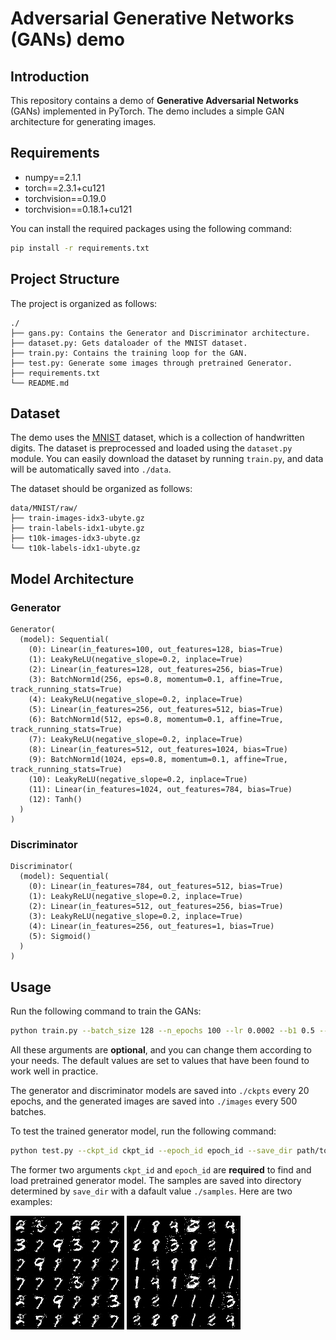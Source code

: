 # Adversarial Generative Networks (GANs) demo

## Introduction

This repository contains a demo of **Generative Adversarial Networks** (GANs) implemented in PyTorch. The demo includes a simple GAN architecture for generating images.

## Requirements

- numpy==2.1.1
- torch==2.3.1+cu121
- torchvision==0.19.0
- torchvision==0.18.1+cu121

You can install the required packages using the following command:

```bash
pip install -r requirements.txt
```

## Project Structure

The project is organized as follows:

```
./
├── gans.py: Contains the Generator and Discriminator architecture.
├── dataset.py: Gets dataloader of the MNIST dataset.
├── train.py: Contains the training loop for the GAN.
├── test.py: Generate some images through pretrained Generator.
├── requirements.txt
└── README.md
```

## Dataset

The demo uses the [MNIST](http://yann.lecun.com/exdb/mnist/) dataset, which is a collection of handwritten digits. The dataset is preprocessed and loaded using the `dataset.py` module. You can easily download the dataset by running `train.py`, and data will be automatically saved into `./data`.

The dataset should be organized as follows:

```
data/MNIST/raw/
├── train-images-idx3-ubyte.gz
├── train-labels-idx1-ubyte.gz
├── t10k-images-idx3-ubyte.gz
└── t10k-labels-idx1-ubyte.gz
```

## Model Architecture

### Generator

```
Generator(
  (model): Sequential(
    (0): Linear(in_features=100, out_features=128, bias=True)
    (1): LeakyReLU(negative_slope=0.2, inplace=True)
    (2): Linear(in_features=128, out_features=256, bias=True)
    (3): BatchNorm1d(256, eps=0.8, momentum=0.1, affine=True, track_running_stats=True)
    (4): LeakyReLU(negative_slope=0.2, inplace=True)
    (5): Linear(in_features=256, out_features=512, bias=True)
    (6): BatchNorm1d(512, eps=0.8, momentum=0.1, affine=True, track_running_stats=True)
    (7): LeakyReLU(negative_slope=0.2, inplace=True)
    (8): Linear(in_features=512, out_features=1024, bias=True)
    (9): BatchNorm1d(1024, eps=0.8, momentum=0.1, affine=True, track_running_stats=True)
    (10): LeakyReLU(negative_slope=0.2, inplace=True)
    (11): Linear(in_features=1024, out_features=784, bias=True)
    (12): Tanh()
  )
)
```

### Discriminator

```
Discriminator(
  (model): Sequential(
    (0): Linear(in_features=784, out_features=512, bias=True)
    (1): LeakyReLU(negative_slope=0.2, inplace=True)
    (2): Linear(in_features=512, out_features=256, bias=True)
    (3): LeakyReLU(negative_slope=0.2, inplace=True)
    (4): Linear(in_features=256, out_features=1, bias=True)
    (5): Sigmoid()
  )
)
```


## Usage

Run the following command to train the GANs:

```bash
python train.py --batch_size 128 --n_epochs 100 --lr 0.0002 --b1 0.5 --b2 0.999 --latent_dim 100 --img_size 28 --sample_interval 500 --ckpts_interval 20 --nrow 6 --warm_start false
```

All these arguments are **optional**, and you can change them according to your needs. The default values are set to values that have been found to work well in practice.

The generator and discriminator models are saved into `./ckpts` every 20 epochs, and the generated images are saved into `./images` every 500 batches.

To test the trained generator model, run the following command:

```bash
python test.py --ckpt_id ckpt_id --epoch_id epoch_id --save_dir path/to/save/directory
```

The former two arguments `ckpt_id` and `epoch_id` are **required** to find and load pretrained generator model. The samples are saved into directory determined by `save_dir` with a dafault value `./samples`. Here are two examples:

![sample1](./assets/sample1.png)
![sample2](./assets/sample2.png)